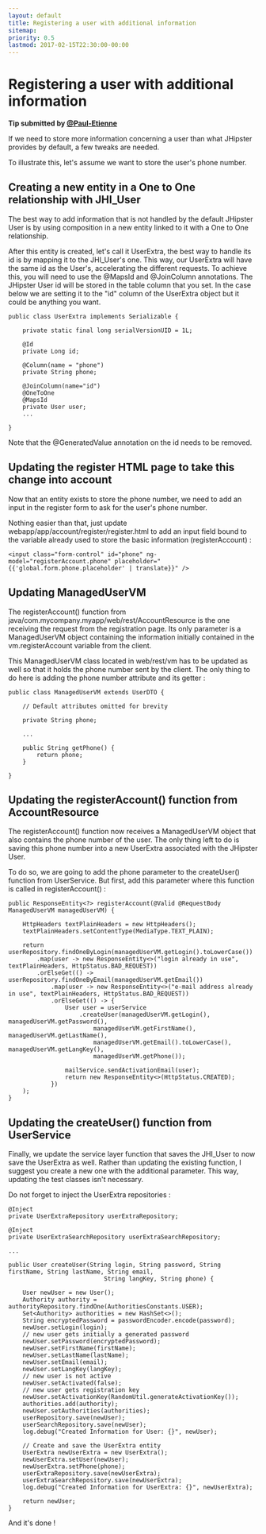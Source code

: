 ```yaml
---
layout: default
title: Registering a user with additional information
sitemap:
priority: 0.5
lastmod: 2017-02-15T22:30:00-00:00
---
```


# Registering a user with additional information

__Tip submitted by [@Paul-Etienne](https://github.com/Paul-Etienne)__

If we need to store more information concerning a user than what JHipster provides by default, a few tweaks are needed.

To illustrate this, let's assume we want to store the user's phone number.

## Creating a new entity in a One to One relationship with JHI_User

The best way to add information that is not handled by the default JHipster User is by using composition in a new entity linked to it with a One to One relationship.

After this entity is created, let's call it UserExtra, the best way to handle its id is by mapping it to the JHI_User's one. This way, our UserExtra will have the same id as the User's, accelerating the different requests.
To achieve this, you will need to use the @MapsId and @JoinColumn annotations. The JHipster User id will be stored in the table column that you set. In the case below we are setting it to the "id" column of the UserExtra object but it could be anything you want. 

```
public class UserExtra implements Serializable {

    private static final long serialVersionUID = 1L;

    @Id
    private Long id;

    @Column(name = "phone")
    private String phone;

    @JoinColumn(name="id")
    @OneToOne
    @MapsId
    private User user;
    ...

}
```

Note that the @GeneratedValue annotation on the id needs to be removed.

## Updating the register HTML page to take this change into account

Now that an entity exists to store the phone number, we need to add an input in the register form to ask for the user's phone number.

Nothing easier than that, just update webapp/app/account/register/register.html to add an input field bound to the variable already used to store the basic information (registerAccount) :

```
<input class="form-control" id="phone" ng-model="registerAccount.phone" placeholder="{{'global.form.phone.placeholder' | translate}}" />
```

## Updating ManagedUserVM

The registerAccount() function from java/com.mycompany.myapp/web/rest/AccountResource is the one receiving the request from the registration page.
Its only parameter is a ManagedUserVM object containing the information initially contained in the vm.registerAccount variable from the client.

This ManagedUserVM class located in web/rest/vm has to be updated as well so that it holds the phone number sent by the client. The only thing to do here is adding the phone number attribute and its getter :

```
public class ManagedUserVM extends UserDTO {

    // Default attributes omitted for brevity

    private String phone;

    ...

    public String getPhone() {
        return phone;
    }

}
```

## Updating the registerAccount() function from AccountResource

The registerAccount() function now receives a ManagedUserVM object that also contains the phone number of the user. The only thing left to do is saving this phone number into a new UserExtra associated with the JHipster User.

To do so, we are going to add the phone parameter to the createUser() function from UserService. But first, add this parameter where this function is called in registerAccount() :

```
public ResponseEntity<?> registerAccount(@Valid @RequestBody ManagedUserVM managedUserVM) {

    HttpHeaders textPlainHeaders = new HttpHeaders();
    textPlainHeaders.setContentType(MediaType.TEXT_PLAIN);

    return userRepository.findOneByLogin(managedUserVM.getLogin().toLowerCase())
        .map(user -> new ResponseEntity<>("login already in use", textPlainHeaders, HttpStatus.BAD_REQUEST))
        .orElseGet(() -> userRepository.findOneByEmail(managedUserVM.getEmail())
            .map(user -> new ResponseEntity<>("e-mail address already in use", textPlainHeaders, HttpStatus.BAD_REQUEST))
            .orElseGet(() -> {
                User user = userService
                    .createUser(managedUserVM.getLogin(), managedUserVM.getPassword(),
                        managedUserVM.getFirstName(), managedUserVM.getLastName(),
                        managedUserVM.getEmail().toLowerCase(), managedUserVM.getLangKey(),
                        managedUserVM.getPhone());

                mailService.sendActivationEmail(user);
                return new ResponseEntity<>(HttpStatus.CREATED);
            })
    );
}
```

## Updating the createUser() function from UserService

Finally, we update the service layer function that saves the JHI_User to now save the UserExtra as well. Rather than updating the existing function, I suggest you create a new one with the additional parameter. This way, updating the test classes isn't necessary.

Do not forget to inject the UserExtra repositories :

```
@Inject
private UserExtraRepository userExtraRepository;

@Inject
private UserExtraSearchRepository userExtraSearchRepository;

...

public User createUser(String login, String password, String firstName, String lastName, String email,
                           String langKey, String phone) {

    User newUser = new User();
    Authority authority = authorityRepository.findOne(AuthoritiesConstants.USER);
    Set<Authority> authorities = new HashSet<>();
    String encryptedPassword = passwordEncoder.encode(password);
    newUser.setLogin(login);
    // new user gets initially a generated password
    newUser.setPassword(encryptedPassword);
    newUser.setFirstName(firstName);
    newUser.setLastName(lastName);
    newUser.setEmail(email);
    newUser.setLangKey(langKey);
    // new user is not active
    newUser.setActivated(false);
    // new user gets registration key
    newUser.setActivationKey(RandomUtil.generateActivationKey());
    authorities.add(authority);
    newUser.setAuthorities(authorities);
    userRepository.save(newUser);
    userSearchRepository.save(newUser);
    log.debug("Created Information for User: {}", newUser);

    // Create and save the UserExtra entity
    UserExtra newUserExtra = new UserExtra();
    newUserExtra.setUser(newUser);
    newUserExtra.setPhone(phone);
    userExtraRepository.save(newUserExtra);
    userExtraSearchRepository.save(newUserExtra);
    log.debug("Created Information for UserExtra: {}", newUserExtra);

    return newUser;
}
```

And it's done !
